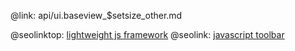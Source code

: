 @link: api/ui.baseview_$setsize_other.md

@seolinktop: [lightweight js framework](https://webix.com)
@seolink: [javascript toolbar](https://webix.com/widget/toolbar/)